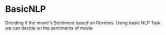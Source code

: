 # BasicNLP

Deciding if the  movie's Sentiment based on Reviews. Using basic NLP Task we can decide on the sentiments of movie
